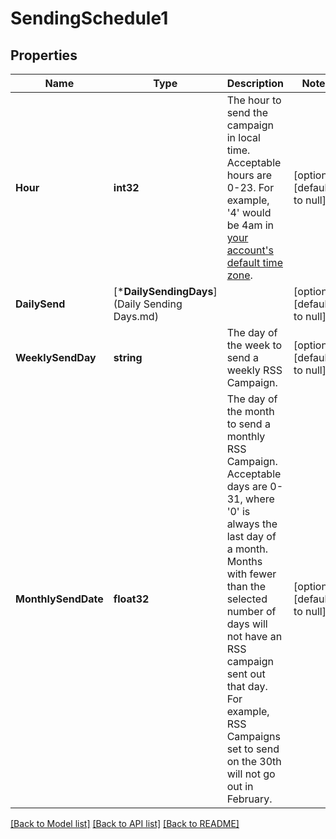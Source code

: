 # SendingSchedule1

## Properties
Name | Type | Description | Notes
------------ | ------------- | ------------- | -------------
**Hour** | **int32** | The hour to send the campaign in local time. Acceptable hours are 0-23. For example, &#39;4&#39; would be 4am in [your account&#39;s default time zone](https://mailchimp.com/help/set-account-details/). | [optional] [default to null]
**DailySend** | [***DailySendingDays**](Daily Sending Days.md) |  | [optional] [default to null]
**WeeklySendDay** | **string** | The day of the week to send a weekly RSS Campaign. | [optional] [default to null]
**MonthlySendDate** | **float32** | The day of the month to send a monthly RSS Campaign. Acceptable days are 0-31, where &#39;0&#39; is always the last day of a month. Months with fewer than the selected number of days will not have an RSS campaign sent out that day. For example, RSS Campaigns set to send on the 30th will not go out in February. | [optional] [default to null]

[[Back to Model list]](../README.md#documentation-for-models) [[Back to API list]](../README.md#documentation-for-api-endpoints) [[Back to README]](../README.md)


